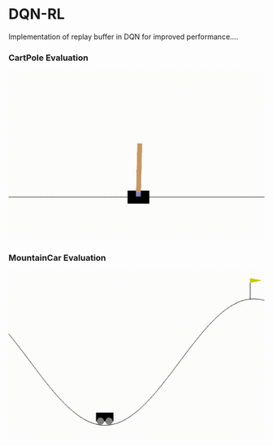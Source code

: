 # DQN-RL
Implementation of replay buffer in DQN for improved performance....

### CartPole Evaluation

![Demo](cartpole.gif)

### MountainCar Evaluation

![Demo](mountaincar.gif)
